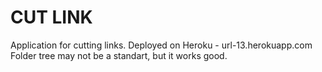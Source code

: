 # CUT LINK
Application for cutting links.
Deployed on Heroku - url-13.herokuapp.com
Folder tree may not be a standart, but it works good.
